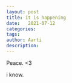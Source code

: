 ```yaml
---
layout: post
title: it is happening 
date:   2021-07-12
categories:
tags: 
author: Aarti
description: 
---
```


<!--more-->

Peace. <3




i know. 






